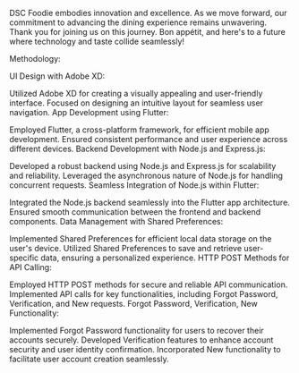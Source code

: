 DSC Foodie embodies innovation and excellence. As we move forward, our commitment to advancing the dining experience remains unwavering. Thank you for joining us on this journey. Bon appétit, and here's to a future where technology and taste collide seamlessly!

Methodology:

UI Design with Adobe XD:

Utilized Adobe XD for creating a visually appealing and user-friendly interface.
Focused on designing an intuitive layout for seamless user navigation.
App Development using Flutter:

Employed Flutter, a cross-platform framework, for efficient mobile app development.
Ensured consistent performance and user experience across different devices.
Backend Development with Node.js and Express.js:

Developed a robust backend using Node.js and Express.js for scalability and reliability.
Leveraged the asynchronous nature of Node.js for handling concurrent requests.
Seamless Integration of Node.js within Flutter:

Integrated the Node.js backend seamlessly into the Flutter app architecture.
Ensured smooth communication between the frontend and backend components.
Data Management with Shared Preferences:

Implemented Shared Preferences for efficient local data storage on the user's device.
Utilized Shared Preferences to save and retrieve user-specific data, ensuring a personalized experience.
HTTP POST Methods for API Calling:

Employed HTTP POST methods for secure and reliable API communication.
Implemented API calls for key functionalities, including Forgot Password, Verification, and New requests.
Forgot Password, Verification, New Functionality:

Implemented Forgot Password functionality for users to recover their accounts securely.
Developed Verification features to enhance account security and user identity confirmation.
Incorporated New functionality to facilitate user account creation seamlessly.
